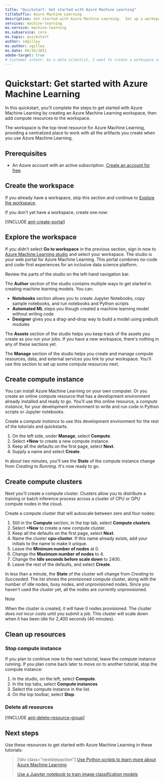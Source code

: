 ```yaml
---
title: "Quickstart: Get started with Azure Machine Learning"
titleSuffix: Azure Machine Learning
description: Get started with Azure Machine Learning.  Set up a workspace and add compute resources to create your development environment.
services: machine-learning
ms.service: machine-learning
ms.subservice: core
ms.topic: quickstart
author: sdgilley
ms.author: sgilley
ms.date: 04/26/2021
adobe-target: true
# Customer intent: As a data scientist, I want to create a workspace so that I can start to use Azure Machine Learning.
---
```


# Quickstart: Get started with Azure Machine Learning

In this quickstart, you'll complete the steps to get started with Azure Machine Learning by creating an Azure Machine Learning workspace, then add compute resources to the workspace. 

The workspace is the top-level resource for Azure Machine Learning, providing a centralized place to work with all the artifacts you create when you use Azure Machine Learning.

## Prerequisites

- An Azure account with an active subscription. [Create an account for free](https://azure.microsoft.com/free/?WT.mc_id=A261C142F).

## Create the workspace

If you  already have a workspace, skip this section and continue to [Explore the workspace](#studio).

If you don't yet have a workspace, create one now:

[!INCLUDE [aml-create-portal](../../includes/aml-create-in-portal.md)]

## <a name="studio"></a> Explore the workspace

If you didn't select **Go to workspace** in the previous section, sign in now to [Azure Machine Learning studio](http://ml.azure.com) and select your workspace. The studio is your web portal for Azure Machine Learning. This portal combines no-code and code-first experiences for an inclusive data science platform.

Review the parts of the studio on the left-hand navigation bar.

The **Author** section of the studio contains multiple ways to get started in creating machine learning models.  You can:

* **Notebooks** section allows you to create Jupyter Notebooks, copy sample notebooks, and run notebooks and Python scripts
* **Automated ML** steps you though created a machine learning model without writing code
* **Designer** gives you a drag-and-drop way to build a model using prebuilt modules

The **Assets** section of the studio helps you keep track of the assets you create as you run your jobs.  If you have a new workspace, there's nothing in any of these sections yet.

The **Manage** section of the studio helps you create and manage compute resources, data, and external services you link to your workspace.  You'll use this section to set up some compute resources next.

## Create compute instance

You can install Azure Machine Learning on your own computer.  Or you create an online compute resource that has a development environment already installed and ready to go.  You'll use this online resource, a *compute instance*, for your development environment to write and run code in Python scripts or Jupyter notebooks. 

Create a *compute instance* to use this development environment for the rest of the tutorials and quickstarts.

1. On the left side, under **Manage**, select **Compute**.
1. Select **+New** to create a new compute instance.
1. Keep all the defaults on the first page, select **Next**.
1. Supply a name and select **Create**.
 
In about two minutes, you'll see the **State** of the compute instance change from *Creating* to *Running*.  It's now ready to go.  

## Create compute clusters

Next you'll create a compute cluster.  Clusters allow you to distribute a training or batch inference process across a cluster of CPU or GPU compute nodes in the cloud.

Create a compute cluster that will autoscale between zero and four nodes:

1. Still in the **Compute** section, in the top tab, select **Compute clusters**.
1. Select **+New** to create a new compute cluster.
1. Keep all the defaults on the first page, select **Next**.
1. Name the cluster **cpu-cluster**.  If this name already exists, add your initials to the name to make it unique.
1. Leave the **Minimum number of nodes** at 0.
1. Change the **Maximum number of nodes** to 4.
1. Change the **Idle seconds before scale down** to 2400.
1. Leave the rest of the defaults, and select **Create**.

In less than a minute, the **State** of the cluster will change from *Creating* to *Succeeded*.  The list shows the provisioned compute cluster, along with the number of idle nodes, busy nodes, and unprovisioned nodes.  Since you haven't used the cluster yet, all the nodes are currently unprovisioned. 

> [!NOTE]
> When the cluster is created, it will have 0 nodes provisioned. The cluster *does not* incur costs until you submit a job. This cluster will scale down when it has been idle for 2,400 seconds (40 minutes).

## Clean up resources

### Stop compute instance

If you plan to continue now to the next tutorial, leave the compute instance running.  If you plan come back later to move on to another tutorial, stop the compute instance:

1. In the studio, on the left, select **Compute**.
1. In the top tabs, select **Compute instances**
1. Select the compute instance in the list.
1. On the top toolbar, select **Stop**.

### Delete all resources

[!INCLUDE [aml-delete-resource-group](../../includes/aml-delete-resource-group.md)]

## Next steps

Use these resources to get started with Azure Machine Learning in these tutorials:  

> [!div class="nextstepaction"]
> [Use Python scripts to learn more about Azure Machine Learning](tutorial-1st-experiment-hello-world.md)
>
> [Use a Jupyter notebook to train image classification models](tutorial-train-models-with-aml.md)

